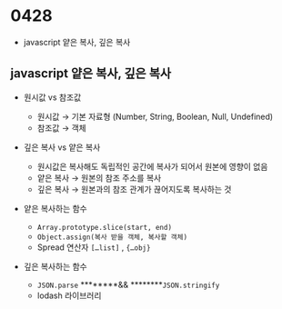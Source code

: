# 0428
- javascript 얕은 복사, 깊은 복사

## javascript 얕은 복사, 깊은 복사

- 원시값 vs 참조값
    - 원시값 → 기본 자료형 (Number, String, Boolean, Null, Undefined)
    - 참조값 → 객체

- 깊은 복사 vs 얕은 복사
    - 원시값은 복사해도 독립적인 공간에 복사가 되어서 원본에 영향이 없음
    - 얕은 복사 → 원본의 참조 주소를 복사
    - 깊은 복사 → 원본과의 참조 관계가 끊어지도록 복사하는 것

- 얕은 복사하는 함수
    - `Array.prototype.slice(start, end)`
    - `Object.assign(복사 받을 객체, 복사할 객체)`
    - Spread 연산자 `[…list]` , `{…obj}`
- 깊은 복사하는 함수
    - `JSON.parse` ********&& ********`JSON.stringify`
    - lodash 라이브러리
